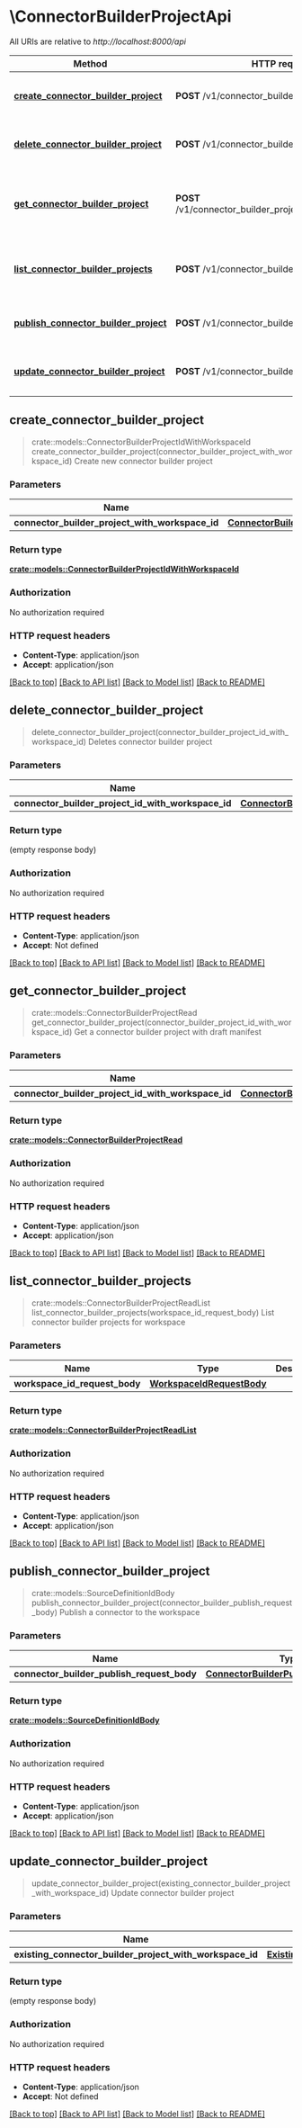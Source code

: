 # \ConnectorBuilderProjectApi

All URIs are relative to *http://localhost:8000/api*

Method | HTTP request | Description
------------- | ------------- | -------------
[**create_connector_builder_project**](ConnectorBuilderProjectApi.md#create_connector_builder_project) | **POST** /v1/connector_builder_projects/create | Create new connector builder project
[**delete_connector_builder_project**](ConnectorBuilderProjectApi.md#delete_connector_builder_project) | **POST** /v1/connector_builder_projects/delete | Deletes connector builder project
[**get_connector_builder_project**](ConnectorBuilderProjectApi.md#get_connector_builder_project) | **POST** /v1/connector_builder_projects/get_with_manifest | Get a connector builder project with draft manifest
[**list_connector_builder_projects**](ConnectorBuilderProjectApi.md#list_connector_builder_projects) | **POST** /v1/connector_builder_projects/list | List connector builder projects for workspace
[**publish_connector_builder_project**](ConnectorBuilderProjectApi.md#publish_connector_builder_project) | **POST** /v1/connector_builder_projects/publish | Publish a connector to the workspace
[**update_connector_builder_project**](ConnectorBuilderProjectApi.md#update_connector_builder_project) | **POST** /v1/connector_builder_projects/update | Update connector builder project



## create_connector_builder_project

> crate::models::ConnectorBuilderProjectIdWithWorkspaceId create_connector_builder_project(connector_builder_project_with_workspace_id)
Create new connector builder project

### Parameters


Name | Type | Description  | Required | Notes
------------- | ------------- | ------------- | ------------- | -------------
**connector_builder_project_with_workspace_id** | [**ConnectorBuilderProjectWithWorkspaceId**](ConnectorBuilderProjectWithWorkspaceId.md) |  | [required] |

### Return type

[**crate::models::ConnectorBuilderProjectIdWithWorkspaceId**](ConnectorBuilderProjectIdWithWorkspaceId.md)

### Authorization

No authorization required

### HTTP request headers

- **Content-Type**: application/json
- **Accept**: application/json

[[Back to top]](#) [[Back to API list]](../README.md#documentation-for-api-endpoints) [[Back to Model list]](../README.md#documentation-for-models) [[Back to README]](../README.md)


## delete_connector_builder_project

> delete_connector_builder_project(connector_builder_project_id_with_workspace_id)
Deletes connector builder project

### Parameters


Name | Type | Description  | Required | Notes
------------- | ------------- | ------------- | ------------- | -------------
**connector_builder_project_id_with_workspace_id** | [**ConnectorBuilderProjectIdWithWorkspaceId**](ConnectorBuilderProjectIdWithWorkspaceId.md) |  | [required] |

### Return type

 (empty response body)

### Authorization

No authorization required

### HTTP request headers

- **Content-Type**: application/json
- **Accept**: Not defined

[[Back to top]](#) [[Back to API list]](../README.md#documentation-for-api-endpoints) [[Back to Model list]](../README.md#documentation-for-models) [[Back to README]](../README.md)


## get_connector_builder_project

> crate::models::ConnectorBuilderProjectRead get_connector_builder_project(connector_builder_project_id_with_workspace_id)
Get a connector builder project with draft manifest

### Parameters


Name | Type | Description  | Required | Notes
------------- | ------------- | ------------- | ------------- | -------------
**connector_builder_project_id_with_workspace_id** | [**ConnectorBuilderProjectIdWithWorkspaceId**](ConnectorBuilderProjectIdWithWorkspaceId.md) |  | [required] |

### Return type

[**crate::models::ConnectorBuilderProjectRead**](ConnectorBuilderProjectRead.md)

### Authorization

No authorization required

### HTTP request headers

- **Content-Type**: application/json
- **Accept**: application/json

[[Back to top]](#) [[Back to API list]](../README.md#documentation-for-api-endpoints) [[Back to Model list]](../README.md#documentation-for-models) [[Back to README]](../README.md)


## list_connector_builder_projects

> crate::models::ConnectorBuilderProjectReadList list_connector_builder_projects(workspace_id_request_body)
List connector builder projects for workspace

### Parameters


Name | Type | Description  | Required | Notes
------------- | ------------- | ------------- | ------------- | -------------
**workspace_id_request_body** | [**WorkspaceIdRequestBody**](WorkspaceIdRequestBody.md) |  | [required] |

### Return type

[**crate::models::ConnectorBuilderProjectReadList**](ConnectorBuilderProjectReadList.md)

### Authorization

No authorization required

### HTTP request headers

- **Content-Type**: application/json
- **Accept**: application/json

[[Back to top]](#) [[Back to API list]](../README.md#documentation-for-api-endpoints) [[Back to Model list]](../README.md#documentation-for-models) [[Back to README]](../README.md)


## publish_connector_builder_project

> crate::models::SourceDefinitionIdBody publish_connector_builder_project(connector_builder_publish_request_body)
Publish a connector to the workspace

### Parameters


Name | Type | Description  | Required | Notes
------------- | ------------- | ------------- | ------------- | -------------
**connector_builder_publish_request_body** | [**ConnectorBuilderPublishRequestBody**](ConnectorBuilderPublishRequestBody.md) |  | [required] |

### Return type

[**crate::models::SourceDefinitionIdBody**](SourceDefinitionIdBody.md)

### Authorization

No authorization required

### HTTP request headers

- **Content-Type**: application/json
- **Accept**: application/json

[[Back to top]](#) [[Back to API list]](../README.md#documentation-for-api-endpoints) [[Back to Model list]](../README.md#documentation-for-models) [[Back to README]](../README.md)


## update_connector_builder_project

> update_connector_builder_project(existing_connector_builder_project_with_workspace_id)
Update connector builder project

### Parameters


Name | Type | Description  | Required | Notes
------------- | ------------- | ------------- | ------------- | -------------
**existing_connector_builder_project_with_workspace_id** | [**ExistingConnectorBuilderProjectWithWorkspaceId**](ExistingConnectorBuilderProjectWithWorkspaceId.md) |  | [required] |

### Return type

 (empty response body)

### Authorization

No authorization required

### HTTP request headers

- **Content-Type**: application/json
- **Accept**: Not defined

[[Back to top]](#) [[Back to API list]](../README.md#documentation-for-api-endpoints) [[Back to Model list]](../README.md#documentation-for-models) [[Back to README]](../README.md)

